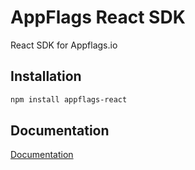# AppFlags React SDK

React SDK for Appflags.io

## Installation

```bash
npm install appflags-react
```

## Documentation

[Documentation](https://docs.appflags.io/)
